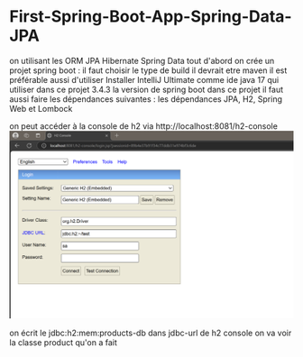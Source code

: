 # First-Spring-Boot-App-Spring-Data-JPA
on utilisant les ORM JPA Hibernate Spring Data
tout d'abord on crée un projet spring boot :
il faut choisir le type de build il devrait etre maven 
il est préférable aussi d'utiliser Installer IntelliJ Ultimate comme ide 
java 17 qui utiliser dans ce projet 
3.4.3 la version de spring boot dans ce projet 
il faut aussi faire les dépendances suivantes : les dépendances JPA, H2, Spring Web et Lombock

on peut accéder à la console de h2 via http://localhost:8081/h2-console
![Texte alternatif](src/main/resources/images/interface_web_h2.png)

on écrit le jdbc:h2:mem:products-db dans jdbc-url de h2 console on va voir la classe product qu'on a fait 























